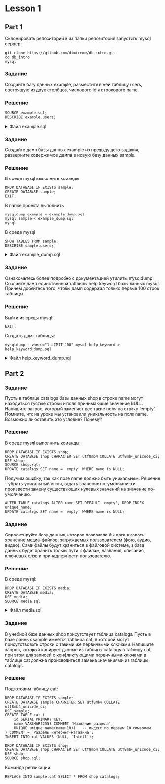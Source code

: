 # Lesson 1

## Part 1

Склонировать репозиторий и из папки репозитория запустить mysql сервер: 

```text
git clone https://github.com/dimireme/db_intro.git
cd db_intro
mysql
```

### Задание

Создайте базу данных example, разместите в ней таблицу users, состоящую из двух столбцов, числового id и строкового name.

### Решение

```mysql
SOURCE example.sql;
DESCRIBE example.users;
```

<details><summary>Файл example.sql</summary>
<p>

```mysql
DROP DATABASE IF EXISTS example;
CREATE DATABASE example;

DROP TABLE IF EXISTS example.users;
CREATE TABLE example.users (
	id INT PRIMARY KEY,
	name VARCHAR(255) COMMENT 'Имя пользователя'
) COMMENT = 'Пользователи';
```

</p>
</details>

### Задание

 Создайте дамп базы данных example из предыдущего задания, разверните содержимое дампа в новую базу данных sample.
 
### Решение

В среде mysql выполнить команды

```mysql
DROP DATABASE IF EXISTS sample;
CREATE DATABASE sample;
EXIT;
```

В папке проекта выполнить

```text
mysqldump example > example_dump.sql
mysql sample < example_dump.sql
mysql
```

В среде mysql

```mysql
SHOW TABLES FROM sample;
DESCRIBE sample.users; 
```

<details><summary>Файл example_dump.sql</summary>
<p>

```mysql
-- MySQL dump 10.13  Distrib 5.7.26, for Linux (x86_64)
--
-- Host: localhost    Database: example
-- ------------------------------------------------------
-- Server version	5.7.26-0ubuntu0.18.04.1

/*!40101 SET @OLD_CHARACTER_SET_CLIENT=@@CHARACTER_SET_CLIENT */;
/*!40101 SET @OLD_CHARACTER_SET_RESULTS=@@CHARACTER_SET_RESULTS */;
/*!40101 SET @OLD_COLLATION_CONNECTION=@@COLLATION_CONNECTION */;
/*!40101 SET NAMES utf8 */;
/*!40103 SET @OLD_TIME_ZONE=@@TIME_ZONE */;
/*!40103 SET TIME_ZONE='+00:00' */;
/*!40014 SET @OLD_UNIQUE_CHECKS=@@UNIQUE_CHECKS, UNIQUE_CHECKS=0 */;
/*!40014 SET @OLD_FOREIGN_KEY_CHECKS=@@FOREIGN_KEY_CHECKS, FOREIGN_KEY_CHECKS=0 */;
/*!40101 SET @OLD_SQL_MODE=@@SQL_MODE, SQL_MODE='NO_AUTO_VALUE_ON_ZERO' */;
/*!40111 SET @OLD_SQL_NOTES=@@SQL_NOTES, SQL_NOTES=0 */;

--
-- Table structure for table `user`
--

DROP TABLE IF EXISTS `user`;
/*!40101 SET @saved_cs_client     = @@character_set_client */;
/*!40101 SET character_set_client = utf8 */;
CREATE TABLE `user` (
  `id` int(11) NOT NULL AUTO_INCREMENT,
  `name` varchar(255) NOT NULL,
  PRIMARY KEY (`id`)
) ENGINE=InnoDB DEFAULT CHARSET=latin1;
/*!40101 SET character_set_client = @saved_cs_client */;

--
-- Dumping data for table `user`
--

LOCK TABLES `user` WRITE;
/*!40000 ALTER TABLE `user` DISABLE KEYS */;
/*!40000 ALTER TABLE `user` ENABLE KEYS */;
UNLOCK TABLES;
/*!40103 SET TIME_ZONE=@OLD_TIME_ZONE */;

/*!40101 SET SQL_MODE=@OLD_SQL_MODE */;
/*!40014 SET FOREIGN_KEY_CHECKS=@OLD_FOREIGN_KEY_CHECKS */;
/*!40014 SET UNIQUE_CHECKS=@OLD_UNIQUE_CHECKS */;
/*!40101 SET CHARACTER_SET_CLIENT=@OLD_CHARACTER_SET_CLIENT */;
/*!40101 SET CHARACTER_SET_RESULTS=@OLD_CHARACTER_SET_RESULTS */;
/*!40101 SET COLLATION_CONNECTION=@OLD_COLLATION_CONNECTION */;
/*!40111 SET SQL_NOTES=@OLD_SQL_NOTES */;

-- Dump completed on 2019-06-11  1:04:14
```

</p>
</details>

### Задание

Ознакомьтесь более подробно с документацией утилиты mysqldump. Создайте дамп единственной таблицы help_keyword базы данных mysql. Причем добейтесь того, чтобы дамп содержал только первые 100 строк таблицы.

### Решение

Выйти из среды mysql:

```mysql
EXIT;
```

Создать дамп таблицы:

```text
mysqldump --where="1 LIMIT 100" mysql help_keyword > help_keyword_dump.sql
```

<details><summary>Файл help_keyword_dump.sql</summary>
<p>

```mysql
-- MySQL dump 10.13  Distrib 5.7.26, for Linux (x86_64)
--
-- Host: localhost    Database: mysql
-- ------------------------------------------------------
-- Server version	5.7.26-0ubuntu0.18.04.1

/*!40101 SET @OLD_CHARACTER_SET_CLIENT=@@CHARACTER_SET_CLIENT */;
/*!40101 SET @OLD_CHARACTER_SET_RESULTS=@@CHARACTER_SET_RESULTS */;
/*!40101 SET @OLD_COLLATION_CONNECTION=@@COLLATION_CONNECTION */;
/*!40101 SET NAMES utf8 */;
/*!40103 SET @OLD_TIME_ZONE=@@TIME_ZONE */;
/*!40103 SET TIME_ZONE='+00:00' */;
/*!40014 SET @OLD_UNIQUE_CHECKS=@@UNIQUE_CHECKS, UNIQUE_CHECKS=0 */;
/*!40014 SET @OLD_FOREIGN_KEY_CHECKS=@@FOREIGN_KEY_CHECKS, FOREIGN_KEY_CHECKS=0 */;
/*!40101 SET @OLD_SQL_MODE=@@SQL_MODE, SQL_MODE='NO_AUTO_VALUE_ON_ZERO' */;
/*!40111 SET @OLD_SQL_NOTES=@@SQL_NOTES, SQL_NOTES=0 */;

--
-- Table structure for table `help_keyword`
--

DROP TABLE IF EXISTS `help_keyword`;
/*!40101 SET @saved_cs_client     = @@character_set_client */;
/*!40101 SET character_set_client = utf8 */;
CREATE TABLE `help_keyword` (
  `help_keyword_id` int(10) unsigned NOT NULL,
  `name` char(64) NOT NULL,
  PRIMARY KEY (`help_keyword_id`),
  UNIQUE KEY `name` (`name`)
) ENGINE=InnoDB DEFAULT CHARSET=utf8 STATS_PERSISTENT=0 COMMENT='help keywords';
/*!40101 SET character_set_client = @saved_cs_client */;

--
-- Dumping data for table `help_keyword`
--
-- WHERE:  1 LIMIT 100

LOCK TABLES `help_keyword` WRITE;
/*!40000 ALTER TABLE `help_keyword` DISABLE KEYS */;
INSERT INTO `help_keyword` VALUES (0,'(JSON'),(1,'->'),(2,'->>'),(3,'<>'),(4,'ACCOUNT'),(5,'ACTION'),(6,'ADD'),(7,'AES_DECRYPT'),(8,'AES_ENCRYPT'),(9,'AFTER'),(10,'AGAINST'),(11,'AGGREGATE'),(12,'ALGORITHM'),(13,'ALL'),(14,'ALTER'),(15,'ANALYSE'),(16,'ANALYZE'),(17,'AND'),(18,'ANY_VALUE'),(19,'ARCHIVE'),(20,'AREA'),(21,'AS'),(22,'ASBINARY'),(23,'ASC'),(24,'ASTEXT'),(25,'ASWKB'),(26,'ASWKT'),(27,'AT'),(28,'AUTOCOMMIT'),(29,'AUTOEXTEND_SIZE'),(30,'AUTO_INCREMENT'),(31,'AVG_ROW_LENGTH'),(32,'BEFORE'),(33,'BEGIN'),(34,'BETWEEN'),(35,'BIGINT'),(36,'BINARY'),(37,'BINLOG'),(38,'BOOL'),(39,'BOOLEAN'),(40,'BOTH'),(41,'BTREE'),(42,'BUFFER'),(43,'BY'),(44,'BYTE'),(45,'CACHE'),(46,'CALL'),(47,'CASCADE'),(48,'CASE'),(49,'CATALOG_NAME'),(50,'CEIL'),(51,'CEILING'),(52,'CENTROID'),(53,'CHAIN'),(54,'CHANGE'),(55,'CHANNEL'),(56,'CHAR'),(57,'CHARACTER'),(58,'CHARSET'),(59,'CHECK'),(60,'CHECKSUM'),(61,'CIPHER'),(62,'CLASS_ORIGIN'),(63,'CLIENT'),(64,'CLOSE'),(65,'COALESCE'),(66,'CODE'),(67,'COLLATE'),(68,'COLLATION'),(69,'COLUMN'),(70,'COLUMNS'),(71,'COLUMN_NAME'),(72,'COMMENT'),(73,'COMMIT'),(74,'COMMITTED'),(75,'COMPACT'),(76,'COMPLETION'),(77,'COMPRESSED'),(78,'COMPRESSION'),(79,'CONCURRENT'),(80,'CONDITION'),(81,'CONNECTION'),(82,'CONSISTENT'),(83,'CONSTRAINT'),(84,'CONSTRAINT_CATALOG'),(85,'CONSTRAINT_NAME'),(86,'CONSTRAINT_SCHEMA'),(87,'CONTAINS'),(88,'CONTINUE'),(89,'CONVERT'),(90,'CONVEXHULL'),(91,'COUNT'),(92,'CREATE'),(93,'CREATE_DH_PARAMETERS'),(94,'CROSS'),(95,'CROSSES'),(96,'CSV'),(97,'CURRENT_USER'),(98,'CURSOR'),(99,'CURSOR_NAME');
/*!40000 ALTER TABLE `help_keyword` ENABLE KEYS */;
UNLOCK TABLES;
/*!40103 SET TIME_ZONE=@OLD_TIME_ZONE */;

/*!40101 SET SQL_MODE=@OLD_SQL_MODE */;
/*!40014 SET FOREIGN_KEY_CHECKS=@OLD_FOREIGN_KEY_CHECKS */;
/*!40014 SET UNIQUE_CHECKS=@OLD_UNIQUE_CHECKS */;
/*!40101 SET CHARACTER_SET_CLIENT=@OLD_CHARACTER_SET_CLIENT */;
/*!40101 SET CHARACTER_SET_RESULTS=@OLD_CHARACTER_SET_RESULTS */;
/*!40101 SET COLLATION_CONNECTION=@OLD_COLLATION_CONNECTION */;
/*!40111 SET SQL_NOTES=@OLD_SQL_NOTES */;

-- Dump completed on 2019-06-11  2:30:30
```

</p>
</details>

## Part 2

### Задание

Пусть в таблице catalogs базы данных shop в строке name могут находиться пустые строки и поля принимающие значение NULL. Напишите запрос, который заменяет все такие поля на строку ‘empty’. Помните, что на уроке мы установили уникальность на поле name. Возможно ли оставить это условие? Почему?

### Решение

В среде mysql выполнить команды:

```mysql
DROP DATABASE IF EXISTS shop;
CREATE DATABASE shop CHARACTER SET utf8mb4 COLLATE utf8mb4_unicode_ci;
USE shop;
SOURCE shop.sql;
UPDATE catalogs SET name = 'empty' WHERE name is NULL;
```

Получим ошибку, так как поле name должно быть уникальным. Решение - убрать уникальный ключ, задать значение по-умолчанию и произвести замену существующих нулевых значений на значение по-умолчанию.

```mysql
ALTER TABLE catalogs ALTER name SET DEFAULT 'empty', DROP INDEX unique_name;
UPDATE catalogs SET name = 'empty' WHERE name is NULL;
```

### Задание

Спроектируйте базу данных, которая позволяла бы организовать хранение медиа-файлов, загружаемых пользователем (фото, аудио, видео). Сами файлы будут храниться в файловой системе, а база данных будет хранить только пути к файлам, названия, описания, ключевых слов и принадлежности пользователю.

### Решение

В среде mysql:

```mysql
DROP DATABASE IF EXISTS media;
CREATE DATABASE media;
USE media;
SOURCE media.sql
```

<details><summary>Файл media.sql</summary>
<p>

```mysql
DROP TABLE IF EXISTS users;
CREATE TABLE users (
	id SERIAL PRIMARY KEY,
	name VARCHAR(255) COMMENT 'Имя пользователя'
) COMMENT = 'Пользователи';

DROP TABLE IF EXISTS paths;
CREATE TABLE paths (
	id SERIAL PRIMARY KEY,
	path VARCHAR(255) COMMENT 'Директория'
) COMMENT = 'Директории';

DROP TABLE IF EXISTS keywords;
CREATE TABLE keywords (
	id SERIAL PRIMARY KEY,
	keyword VARCHAR(255) COMMENT 'Ключевое слово'
) COMMENT = 'Список ключевых слов';

DROP TABLE IF EXISTS files;
CREATE TABLE files (
	id SERIAL PRIMARY KEY,
	name VARCHAR(255) COMMENT 'Название файла',
	path_id INT UNSIGNED,
	user_id INT UNSIGNED
) COMMENT = 'Медиа файлы';

DROP TABLE IF EXISTS file_keywords;
CREATE TABLE file_keywords (
    	id SERIAL PRIMARY KEY,
	file_id INT UNSIGNED,
	keyword_id INT UNSIGNED
) COMMENT = 'Связь файлов и ключеывых слов';
```

</p>
</details>

### Задание

В учебной базе данных shop присутствует таблица catalogs. Пусть в базе данных sample имеется таблица cat, в которой могут присутствовать строки с такими же первичными ключами. Напишите запрос, который копирует данные из таблицы catalogs в таблицу cat, при этом для записей с конфликтующими первичными ключами в таблице cat должна производиться замена значениями из таблицы catalogs.

### Решене

Подготовим таблицу cat:

```mysql
DROP DATABASE IF EXISTS sample;
CREATE DATABASE sample CHARACTER SET utf8mb4 COLLATE utf8mb4_unicode_ci;
USE sample;
CREATE TABLE cat (
	id SERIAL PRIMARY KEY,
	name VARCHAR(255) COMMENT 'Название раздела',
	UNIQUE unique_name(name(10))   -- индекс по первым 10 символам
) COMMENT = 'Разделы интернет-магазина';
INSERT INTO cat VALUES (NULL, 'Intell');

DROP DATABASE IF EXISTS shop;
CREATE DATABASE shop CHARACTER SET utf8mb4 COLLATE utf8mb4_unicode_ci;
USE shop;
SOURCE shop.sql;
```

Команда репликации:

```mysql
REPLACE INTO sample.cat SELECT * FROM shop.catalogs;
```
